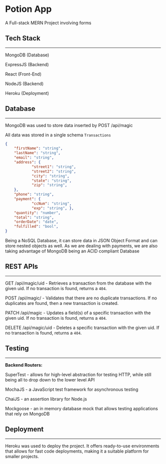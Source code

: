 # Potion App

A Full-stack MERN Project involving forms

## Tech Stack

---

MongoDB (Database)

ExpressJS (Backend)

React (Front-End)

NodeJS (Backend)

Heroku (Deployment)

## Database

---

MongoDB was used to store data inserted by POST /api/magic

All data was stored in a single schema `Transactions`

```json
{
	"firstName": "string", 
	"lastName": "string", 
	"email": "string", 
	"address": {
			"street1": "string", 
			"street2": "string", 
			"city": "string", 
			"state": "string", 
			"zip": "string",
	},
	"phone": "string", 
	"payment": {
			"ccNum": "string",
			"exp": "string", },
	"quantity": "number", 
	"total": "string", 
	"orderDate": "date", 
	"fulfilled": "bool",
}
```

Being a NoSQL Database, it can store data in JSON Object Format and can store nested objects as well. As we are dealing with payments, we are also taking advantage of MongoDB being an ACID compliant Database

## REST APIs

---

GET /api/magic/uid - Retrieves a transaction from the database with the given uid. If no transaction is found, returns a `404`.

POST /api/magic/ - Validates that there are no duplicate transactions. If no duplicates are found, then a new transaction is created.

PATCH /api/magic - Updates a field(s) of a specific transaction with the given uid. If no transaction is found, returns a `404`.

DELETE /api/magic/uid - Deletes a specific transaction with the given uid. If no transaction is found, returns a `404`.

## Testing

---

**Backend Routers:**

SuperTest - allows for high-level abstraction for testing HTTP, while still being all to drop down to the lower level API

MochaJS - a JavaScript test framework for asynchronous testing 

ChaiJS - an assertion library for Node.js 

Mockgoose - an in memory database mock that allows testing applications that rely on MongoDB

## Deployment

---

Heroku was used to deploy the project. It offers ready-to-use environments that allows for fast code deployments, making it a suitable platform for smaller projects.